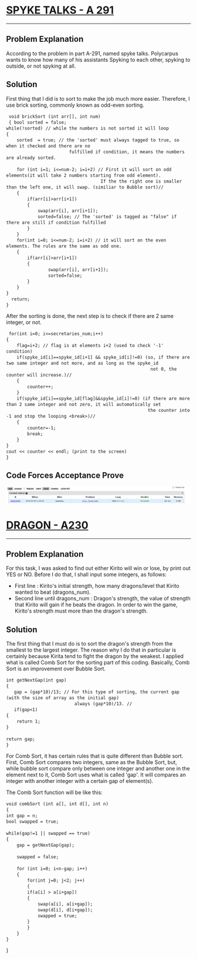 # [SPYKE TALKS - A 291](http://codeforces.com/problemset/problem/291/A)
---------------------------------------------------------------------------------------------------------------------------------------

## Problem Explanation
According to the problem in part A-291, named spyke talks. Polycarpus wants to know how many of his assistants Spyking to each other, spyking to outside, or not spyking at all. 

## Solution
First thing that I did is to sort to make the job much more easier. Therefore, I use brick sorting, commonly known as odd-even sorting. 
  
     void brickSort (int arr[], int num)
     { bool sorted = false; 
    while(!sorted) // while the numbers is not sorted it will loop
    {
        sorted  = true; // the 'sorted' must always tagged to true, so when it checked and there are no
                            fulfilled if condition, it means the numbers are already sorted.
        
        for (int i=1; i<=num-2; i=i+2) // First it will sort on odd elements(it will take 2 numbers starting from odd element).
                                        If the the right one is smaller than the left one, it will swap. (similiar to Bubble sort)//
        {
            if(arr[i]>arr[i+1])
            {
                swap(arr[i], arr[i+1]); 
                sorted=false; // The 'sorted' is tagged as "false" if there are still if condition fulfilled
            }
        }
        for(int i=0; i<=num-2; i=i+2) // it will sort on the even elements. The rules are the same as odd one. 
        {
            if(arr[i]>arr[i+1])
            {
                    swap(arr[i], arr[i+1]); 
                    sorted=false; 
            }
        }
    }
      return;
    }

After the sorting is done, the next step is to check if there are 2 same integer, or not. 

     for(int i=0; i<=secretaries_num;i++)
    {
        flag=i+2; // flag is at elements i+2 (used to check '-1' condition)
        if(spyke_id[i]==spyke_id[i+1] && spyke_id[i]!=0) (so, if there are two same integer and not more, and as long as the spyke_id 
                                                           not 0, the counter will increase.)//
        {
            counter++;
        } 
        if(spyke_id[i]==spyke_id[flag]&&spyke_id[i]!=0) (if there are more than 2 same integer and not zero, it will automatically set
                                                          the counter into -1 and stop the looping <break>)//
        {
            counter=-1;
            break;
        }
    }    
    cout << counter << endl; (print to the screen)
    }
    
   
## Code Forces Acceptance Prove   
![SpykeTalks](https://github.com/AAlab1819/KayleenPriscilia-01082170009/blob/master/Week02-Sorting/Spyke%20Talks.PNG?raw=true)
    

# [DRAGON - A230](http://codeforces.com/problemset/problem/230/A)

--------------------------------------------------------------------------------------------------------------------------------------
## Problem Explanation

For this task, I was asked to find out either Kirito will win or lose, by print out YES or NO. Before I do that, I shall input some integers, as follows:
- First line : Kirito's initial strength, how many dragons/level that Kirito wanted to beat (dragons_num). 
- Second line until dragons_num : Dragon's strength, the value of strength that Kirito will gain if he beats the dragon. 
In order to win the game, Kirito's strength must more than the dragon's strength. 

## Solution 

The first thing that I must do is to sort the dragon's strength from the smallest to the largest integer. The reason why I do that in particular is certainly because Kirita tend to fight the dragon by the weakest. I applied what is called Comb Sort for the sorting part of this coding. Basically, Comb Sort is an improvement over Bubble Sort.

    int getNextGap(int gap)
    {
       gap = (gap*10)/13; // For this type of sorting, the current gap (with the size of array as the initial gap)
                              always (gap*10)/13. //
       if(gap<1)
    {
        return 1;   
    }

    return gap;
    }
  
For Comb Sort, it has certain rules that is quite different than Bubble sort. First, Comb Sort compares two integers, same as the Bubble Sort, but, while bubble sort compare only between one integer and another one in the element next to it, Comb Sort uses what is called 'gap'. It will compares an integer with another integer with a certain gap of element(s). 

The Comb Sort function will be like this: 

    void combSort (int a[], int d[], int n)
    {
    int gap = n;
    bool swapped = true;

    while(gap!=1 || swapped == true)
    {
        gap = getNextGap(gap);

        swapped = false;

        for (int i=0; i<n-gap; i++)
        {
            for(int j=0; j<2; j++)
            {
            if(a[i] > a[i+gap])
            {
                swap(a[i], a[i+gap]);
                swap(d[i], d[i+gap]);
                swapped = true;
            }
            }
        }
    }
}






  
